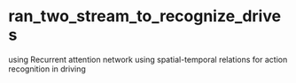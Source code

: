 # ran_two_stream_to_recognize_drives
using Recurrent attention network using spatial-temporal relations for action recognition in driving
